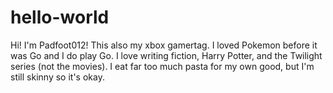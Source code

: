 # hello-world

Hi! I'm Padfoot012! This also my xbox gamertag. I loved Pokemon before it was Go and I do play Go. I love writing fiction, Harry Potter, and the Twilight series (not the movies). I eat far too much pasta for my own good, but I'm still skinny so it's okay. 
